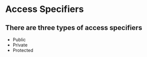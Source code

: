 # Access Specifiers

## There are three types of access specifiers
- Public
- Private
- Protected

```cpp

```